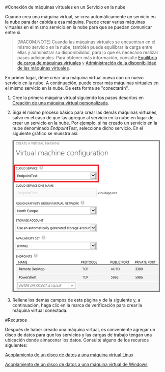 ﻿<properties authors="kathydav" editor="tysonn" manager="timlt" /> 


#Conexión de máquinas virtuales en un Servicio en la nube

Cuando crea una máquina virtual, se crea automáticamente un servicio en la nube para dar cabida a esa máquina. Puede crear varias máquinas virtuales en el mismo servicio en la nube para que se puedan comunicar entre sí. 

> [WACOM.NOTE] Cuando las máquinas virtuales se encuentran en el mismo servicio en la nube, también puede equilibrar la carga entre ellas y administrar su disponibilidad, para lo que es necesario realizar pasos adicionales. Para obtener más información, consulte [Equilibrio de carga de máquinas virtuales](../../articles/load-balance-virtual-machines/) y [Administración de la disponibilidad de las máquinas virtuales](../../articles/manage-availability-virtual-machines/). 

En primer lugar, debe crear una máquina virtual nueva con un nuevo servicio en la nube. A continuación, puede crear más máquinas virtuales en el mismo servicio en la nube. De esta forma se "conectarán". 

1. Cree la primera máquina virtual siguiendo los pasos descritos en [Creación de una máquina virtual personalizada](../../articles/virtual-machines-create-custom/).

2. Siga el mismo proceso básico para crear las demás máquinas virtuales, salvo en el caso de que las agregue al servicio en la nube en lugar de crear un servicio en la nube. Por ejemplo, si ha creado un servicio en la nube denominado *EndpointTest*, seleccione dicho servicio. En el siguiente gráfico se muestra así:

	![Add a virtual machine to an existing cloud service](./media/howto-connect-vm-cloud-service/Connect-VM-to-CS.png)

14. Rellene los demás campos de esta página y de la siguiente y, a continuación, haga clic en la marca de verificación para crear la máquina virtual conectada.

#Recursos

Después de haber creado una máquina virtual, es conveniente agregar un disco de datos para que los servicios y las cargas de trabajo tengan una ubicación donde almacenar los datos. Consulte alguno de los recursos siguientes:

[Acoplamiento de un disco de datos a una máquina virtual Linux](http://azure.microsoft.com/en-us/documentation/articles/virtual-machines-linux-how-to-attach-disk/)

[Acoplamiento de un disco de datos a una máquina virtual de Windows](http://azure.microsoft.com/en-us/documentation/articles/storage-windows-attach-disk/)



<!--HONumber=35.1-->

